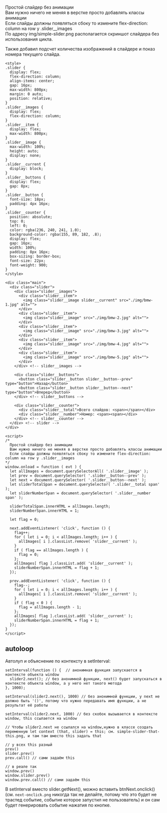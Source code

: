 Простой слайдер без анимации  
Вам нужно ничего не меняя в верстке просто добавлять классы анимации  
Если слайды должны появляться сбоку то измените flex-direction: column на row у .slider__images  
По адресу img/simple-slider.png располагается скриншот слайдера без использования цикла.  

Также добавил подсчет количества изображений в слайдере и показ номера текущего слайда.

    <style>
    .slider {
      display: flex;
      flex-direction: column;
      align-items: center;
      gap: 16px;
      max-width: 800px;
      margin: 0 auto;
      position: relative;
    }
    .slider__images {
      display: flex;
      flex-direction: column;
    }
    .slider__item {
      display: flex;
      max-width: 800px;
    }
    .slider__image {
      max-width: 100%;
      height: auto;
      display: none;
    }
    .slider__current {
      display: block;
    }
    .slider__buttons {
      display: flex;
      gap: 8px;
    }
    .slider__button {
      font-size: 18px;
      padding: 4px 16px;
    }
    .slider__counter {
      position: absolute;
      top: 0;
      left: 0;
      color: rgba(236, 240, 241, 1.0);
      background-color: rgba(155, 89, 182, .8);
      display: flex;
      gap: 16px;
      width: 100%;
      padding: 8px 16px;
      box-sizing: border-box;
      font-size: 22px;
      font-weight: 900;
    }
    </style>

    <div class="main">
      <div class="slider">
        <div class="slider__images">
          <div class="slider__item">
            <img class="slider__image slider__current" src="./img/bmw-1.jpg" alt="">
          </div>
          <div class="slider__item">
            <img class="slider__image" src="./img/bmw-2.jpg" alt="">
          </div>
          <div class="slider__item">
            <img class="slider__image" src="./img/bmw-3.jpg" alt="">
          </div>
          <div class="slider__item">
            <img class="slider__image" src="./img/bmw-4.jpg" alt="">
          </div>
          <div class="slider__item">
            <img class="slider__image" src="./img/bmw-5.jpg" alt="">
          </div>
        </div> <!-- slider__images -->

        <div class="slider__buttons">
          <button class="slider__button slider__button--prev" type="button">Назад</button>
          <button class="slider__button slider__button--next" type="button">Вперед</button>
        </div> <!-- slider__buttons -->

        <div class="slider__counter">
          <div class="slider__total">Всего слайдов: <span></span></div>
          <div class="slider__number">Номер: <span><span></div>
        </div> <!-- slider__counter -->
      </div> <!-- slider -->
    </div>

    <script>
    /*
      Простой слайдер без анимации
      Вам нужно ничего не меняя в верстке просто добавлять классы анимации
      Если слайды должны появляться сбоку то измените flex-direction: column на row у .slider__images
    */
    window.onload = function ( evt ) {
      let allImages = document.querySelectorAll( '.slider__image' );
      let prev = document.querySelector( '.slider__button--prev' );
      let next = document.querySelector( '.slider__button--next' );
      let sliderTotalSpan = document.querySelector( '.slider__total span' );
      let sliderNumberSpan = document.querySelector( '.slider__number span' );

      sliderTotalSpan.innerHTML = allImages.length;
      sliderNumberSpan.innerHTML = 1;

      let flag = 0;

      next.addEventListener( 'click', function () {
        flag++;
        for ( let i = 0; i < allImages.length; i++ ) {
          allImages[ i ].classList.remove( 'slider__current' );
        }
        if ( flag == allImages.length ) {
          flag = 0;
        };
        allImages[ flag ].classList.add( 'slider__current' );
        sliderNumberSpan.innerHTML = flag + 1;
      });

      prev.addEventListener( 'click', function () {
        flag--;
        for ( let i = 0; i < allImages.length; i++ ) {
          allImages[ i ].classList.remove( 'slider__current' );
        }
        if ( flag < 0 ) {
          flag = allImages.length - 1;
        };
        allImages[ flag ].classList.add( 'slider__current' );
        sliderNumberSpan.innerHTML = flag + 1;
      });
    }
    </script>

## autoloop
Автолуп и объяснение по  контексту в setInterval:

    setInterval(function () {  // анонимная функция запускается в контексте объекта window
      slider2.next(); // без анонимной функции, next() будет запускаться в контексте объекта window, а у него нет такого метода
    }, 1000);

    setInterval(slider2.next(), 1000) // без анонимной функции, у next не должно быть '()', потому что нужно передавать имя функции, а не результат её работы

    setInterval(slider2.next, 1000) // без скобок вызывается в контексте window, this ссылается на window

    // Чтобы slider2.next не ссылался на window,нужно в классе создать переменную let context (that, slider) = this; см. simple-slider-that-this.png, и там там вместо this задать that

    // у всех this разный
    prev()
    slider.prev()
    prev.call() // сами задаём this

    // в реале так
    window.prev()
    window.slider.prev()
    window.prev.call() // сами задаём this

В setInterval вместо slider.getNext(), можно вставить btnNext.onclick() (см. `next-onclick.png` никогда так не делайте, потому что это будет не трастед событие, событие которое запустил не пользователь) и он сам будет генерировать событие нажатия по кнопке.
